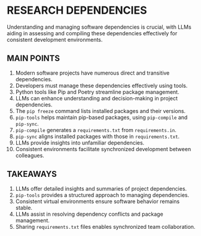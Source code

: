 # RESEARCH DEPENDENCIES

Understanding and managing software dependencies is crucial, with LLMs aiding in assessing and compiling these dependencies effectively for consistent development environments.

## MAIN POINTS

1. Modern software projects have numerous direct and transitive dependencies.
2. Developers must manage these dependencies effectively using tools.
3. Python tools like Pip and Poetry streamline package management.
4. LLMs can enhance understanding and decision-making in project dependencies.
5. The `pip freeze` command lists installed packages and their versions.
6. `pip-tools` helps maintain pip-based packages, using `pip-compile` and `pip-sync`.
7. `pip-compile` generates a `requirements.txt` from `requirements.in`.
8. `pip-sync` aligns installed packages with those in `requirements.txt`.
9. LLMs provide insights into unfamiliar dependencies.
10. Consistent environments facilitate synchronized development between colleagues.

## TAKEAWAYS

1. LLMs offer detailed insights and summaries of project dependencies.
2. `pip-tools` provides a structured approach to managing dependencies.
3. Consistent virtual environments ensure software behavior remains stable.
4. LLMs assist in resolving dependency conflicts and package management.
5. Sharing `requirements.txt` files enables synchronized team collaboration.
